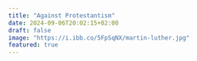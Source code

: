 ```yaml
---
title: "Against Protestantism"
date: 2024-09-06T20:02:15+02:00
draft: false
image: "https://i.ibb.co/5FpSqNX/martin-luther.jpg"
featured: true
---
```


